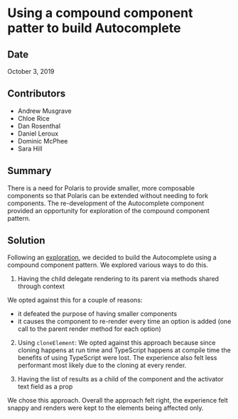 # Using a compound component patter to build Autocomplete

## Date

October 3, 2019

## Contributors

- Andrew Musgrave
- Chloe Rice
- Dan Rosenthal
- Daniel Leroux
- Dominic McPhee
- Sara Hill

## Summary

There is a need for Polaris to provide smaller, more composable components so that Polaris can be extended without needing to fork components. The re-development of the Autocomplete component provided an opportunity for exploration of the compound component pattern.

## Solution

Following an [exploration](https://github.com/Shopify/polaris-react/issues/1794), we decided to build the Autocomplete using a compound component pattern. We explored various ways to do this.

1. Having the child delegate rendering to its parent via methods shared through context

We opted against this for a couple of reasons:
- it defeated the purpose of having smaller components
- it causes the component to re-render every time an option is added (one call to the parent render method for each option)

2. Using `cloneElement`: We opted against this approach because since cloning happens at run time and TypeScript happens at compile time the benefits of using TypeScript were lost. The experience also felt less performant most likely due to the cloning at every render.

3. Having the list of results as a child of the component and the activator text field as a prop

We chose this approach. Overall the approach felt right, the experience felt snappy and renders were kept to the elements being affected only.
